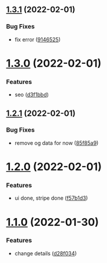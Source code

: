 ## [1.3.1](https://github.com/kr-anurag/sponsor/compare/v1.3.0...v1.3.1) (2022-02-01)


### Bug Fixes

* fix error ([9146525](https://github.com/kr-anurag/sponsor/commit/9146525de7103a45a686551d7fcdf6f9674c4e92))



# [1.3.0](https://github.com/kr-anurag/sponsor/compare/v1.2.1...v1.3.0) (2022-02-01)


### Features

* seo ([d3f1bbd](https://github.com/kr-anurag/sponsor/commit/d3f1bbd980a74d44bbcdbcf23df39982ca3bb1dc))



## [1.2.1](https://github.com/kr-anurag/sponsor/compare/v1.2.0...v1.2.1) (2022-02-01)


### Bug Fixes

* remove og data for now ([85f85a9](https://github.com/kr-anurag/sponsor/commit/85f85a91f2b62b1e83005b28407717e6df881cc7))



# [1.2.0](https://github.com/kr-anurag/sponsor/compare/v1.1.0...v1.2.0) (2022-02-01)


### Features

* ui done, stripe done ([f57b1d3](https://github.com/kr-anurag/sponsor/commit/f57b1d3bf83935c6226b0a7db1238bf2282a8b42))



# [1.1.0](https://github.com/kr-anurag/sponsor/compare/d28f0341f211b24723ca1b9b8ab4105c6ad61393...v1.1.0) (2022-01-30)


### Features

* change details ([d28f034](https://github.com/kr-anurag/sponsor/commit/d28f0341f211b24723ca1b9b8ab4105c6ad61393))



